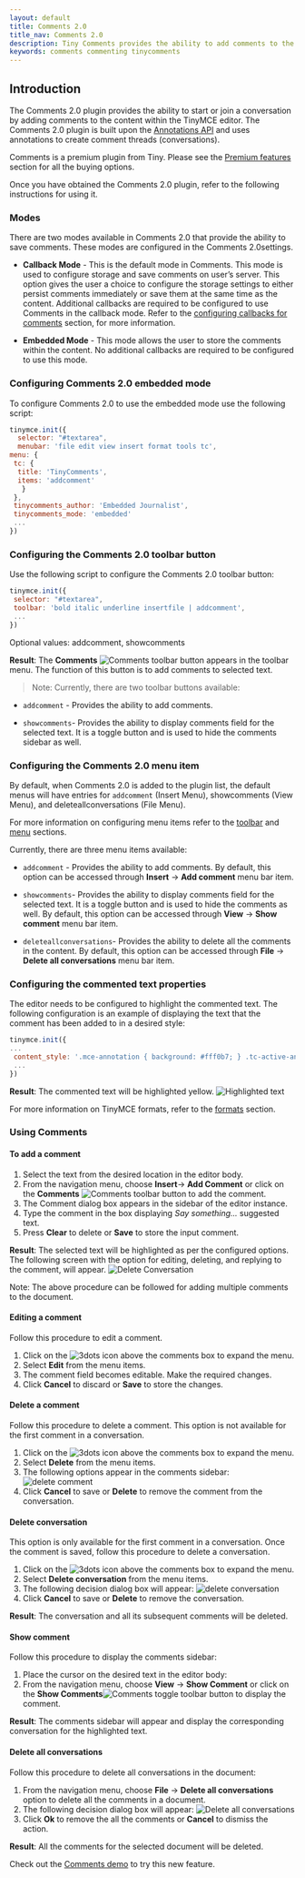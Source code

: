 ```yaml
---
layout: default
title: Comments 2.0
title_nav: Comments 2.0
description: Tiny Comments provides the ability to add comments to the content and collaborate with other users for content editing.
keywords: comments commenting tinycomments
---
```


## Introduction

The Comments 2.0 plugin provides the ability to start or join a conversation by adding comments to the content within the TinyMCE editor. The Comments 2.0 plugin is built upon the [Annotations API]({{site.baseurl}}/advanced/annotations/) and uses annotations to create comment threads (conversations).

Comments is a premium plugin from Tiny. Please see the [Premium features]({{site.baseurl}}/enterprise/tiny-comments/) section for all the buying options.

Once you have obtained the Comments 2.0 plugin, refer to the following instructions for using it.

### Modes

There are two modes available in Comments 2.0 that provide the ability to save comments. These modes are configured in the Comments 2.0settings.

* **Callback Mode** - This is the default mode in Comments. This mode is used to configure storage and save comments on user’s server. This option gives the user a choice to configure the storage settings to either persist comments immediately or save them at the same time as the content. Additional callbacks are required to be configured to use Comments in the callback mode. Refer to the [configuring callbacks for comments]({{site.baseurl}}/advanced/configuring-comments-callbacks/) section, for more information.

* **Embedded Mode** - This mode allows the user to store the comments within the content. No additional callbacks are required to be configured to use this mode.

### Configuring Comments 2.0 embedded mode

To configure Comments 2.0 to use the embedded mode use the following script:

```js
tinymce.init({
  selector: "#textarea",
  menubar: 'file edit view insert format tools tc',
menu: {
 tc: {
  title: 'TinyComments',
  items: 'addcomment'
   }
 },
 tinycomments_author: 'Embedded Journalist',
 tinycomments_mode: 'embedded'
 ...
})
```

### Configuring the Comments 2.0 toolbar button

Use the following script to configure the Comments 2.0 toolbar button:

```js
tinymce.init({
 selector: "#textarea",
 toolbar: 'bold italic underline insertfile | addcomment',
 ...
})
```

Optional values: addcomment, showcomments

**Result**: The **Comments**  ![**Comments**]({{site.baseurl}}/images/comment-disabled.png) toolbar button appears in the toolbar menu. The function of this button is to add comments to selected text.

> Note: Currently, there are two toolbar buttons available:

* `addcomment` - Provides the ability to add comments.

* `showcomments`- Provides the ability to display comments field for the selected text. It is a toggle button and is used to hide the comments sidebar as well.


### Configuring the Comments 2.0 menu item

By default, when Comments 2.0 is added to the plugin list, the default menus will have entries for `addcomment` (Insert Menu), showcomments (View Menu), and deleteallconversations (File Menu).

For more information on configuring menu items refer to the [toolbar]({{site.baseurl}}/configure/editor-appearance/#toolbar) and [menu]({{site.baseurl}}/configure/editor-appearance/#menu) sections.

Currently, there are three menu items available:

* `addcomment` - Provides the ability to add comments. By default, this option can be accessed through **Insert** -> **Add comment** menu bar item.

* `showcomments`- Provides the ability to display comments field for the selected text. It is a toggle button and is used to hide the comments as well. By default, this option can be accessed through **View** -> **Show comment** menu bar item.

* `deleteallconversations`- Provides the ability to delete all the comments in the content. By default, this option can be accessed through **File** -> **Delete all conversations** menu bar item.

### Configuring the commented text properties

The editor needs to be configured to highlight the commented text. The following configuration is an example of displaying the text that the comment has been added to in a desired style:

```js
tinymce.init({
...
 content_style: '.mce-annotation { background: #fff0b7; } .tc-active-annotation {background: #ffe168; color: black; }',
 ...
})
```

**Result**: The commented text will be highlighted yellow.
![**Highlighted text**]({{site.baseurl}}/images/highlight.png)

For more information on TinyMCE formats, refer to the [formats]({{site.baseurl}}/configure/content-formatting/#formats) section.


### Using Comments

#### To add a comment

1. Select the text from the desired location in the editor body.
1. From the navigation menu, choose **Insert**-> **Add Comment** or click on the **Comments** ![**Comments**]({{site.baseurl}}/images/comment-disabled.png) toolbar button to add the comment.
1. The Comment dialog box appears in the sidebar of the editor instance.
1. Type the comment in the box displaying _Say something…_ suggested text.
1. Press **Clear** to delete or **Save** to store the input comment.

**Result**: The selected text will be highlighted as per the configured options. The following screen with the option for editing, deleting, and replying to the comment, will appear.
![**Delete Conversation**]({{site.baseurl}}/images/commentedit.png)

Note: The above procedure can be followed for adding multiple comments to the document.

#### Editing a comment
Follow this procedure to edit a comment.

1. Click on the ![**3dots**]({{site.baseurl}}/images/3dots.png) icon above the comments box to expand the menu.
1. Select **Edit** from the menu items.
1. The comment field becomes editable. Make the required changes.
1. Click **Cancel** to discard or **Save** to store the changes.

#### Delete a comment
Follow this procedure to delete a comment. This option is not available for the first comment in a conversation.

1. Click on the ![**3dots**]({{site.baseurl}}/images/3dots.png) icon above the comments box to expand the menu.
1. Select **Delete** from the menu items.
1. The following options appear in the comments sidebar:
![**delete comment**]({{site.baseurl}}/images/delete.png)
1. Click **Cancel** to save or **Delete** to remove the comment from the conversation.


#### Delete conversation
This option is only available for the first comment in a conversation. Once the comment is saved, follow this procedure to delete a conversation.

1. Click on the ![**3dots**]({{site.baseurl}}/images/3dots.png) icon above the comments box to expand the menu.
1. Select **Delete conversation** from the menu items.
1. The following decision dialog box will appear:
![**delete conversation**]({{site.baseurl}}/images/decision.png)
1. Click **Cancel** to save or **Delete** to remove the conversation.

**Result**: The conversation and all its subsequent comments will be deleted.

#### Show comment
Follow this procedure to display the comments sidebar:

1. Place the cursor on the desired text in the editor body:
1. From the navigation menu, choose **View** -> **Show Comment** or click on the **Show Comments**![**Comments**]({{site.baseurl}}/images/comment-disabled.png) toggle toolbar button to display the comment.

**Result**: The comments sidebar will appear and display the corresponding conversation for the highlighted text.

#### Delete all conversations

Follow this procedure to delete all conversations in the document:

1. From the navigation menu, choose **File** -> **Delete all conversations** option to delete all the comments in a document.
1. The following decision dialog box will appear:
![**Delete all conversations**]({{site.baseurl}}/images/decision2.png)
1. Click **Ok** to remove the all the comments or **Cancel** to dismiss the action.

**Result**: All the comments for the selected document will be deleted.

Check out the [Comments demo]({{site.baseurl}}/demo/comments-2) to try this new feature.

